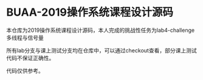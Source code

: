 # BUAA-2019操作系统课程设计源码

本仓库为2019操作系统课程设计源码，本人完成的挑战性任务为lab4-challenge多线程与信号量

所有lab分支与课上测试分支均在仓库中，可以通过checkout查看，部分课上测试代码不保证正确性。

代码仅供参考。
